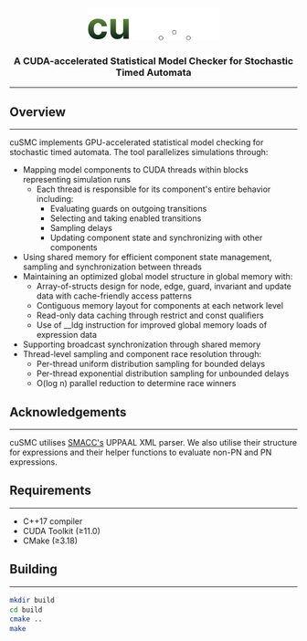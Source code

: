 <p align="center">
  <picture>
  <img src="./readme/cuSMC_light.png" width="230" alt="cuSMC logo">
</picture>

</p>

<h3 align="center">A CUDA-accelerated Statistical Model Checker for Stochastic Timed Automata</h3>

--- 

## Overview

---

cuSMC implements GPU-accelerated statistical model checking for stochastic timed automata. The tool parallelizes simulations through:

- Mapping model components to CUDA threads within blocks representing simulation runs
  - Each thread is responsible for its component's entire behavior including:
    - Evaluating guards on outgoing transitions
    - Selecting and taking enabled transitions
    - Sampling delays 
    - Updating component state and synchronizing with other components
- Using shared memory for efficient component state management, sampling  and synchronization between threads
- Maintaining an optimized global model structure in global memory with:
    - Array-of-structs design for node, edge, guard, invariant and update data with cache-friendly access patterns
    - Contiguous memory layout for components at each network level
    - Read-only data caching through restrict and const qualifiers
    - Use of __ldg instruction for improved global memory loads of expression data
- Supporting broadcast synchronization through shared memory
- Thread-level sampling and component race resolution through:
    - Per-thread uniform distribution sampling for bounded delays
    - Per-thread exponential distribution sampling for unbounded delays
    - O(log n) parallel reduction to determine race winners

## Acknowledgements

---

cuSMC utilises [SMACC's](https://github.com/Baksling/P7-SMAcc) UPPAAL XML parser. We also utilise their structure for expressions and their helper functions to evaluate non-PN and PN expressions.

## Requirements

---

- C++17 compiler
- CUDA Toolkit (≥11.0)
- CMake (≥3.18)

## Building

---

```bash
mkdir build
cd build
cmake ..
make
```



